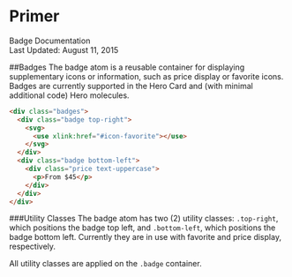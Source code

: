 Primer
===
Badge Documentation  
Last Updated: August 11, 2015

##Badges
The badge atom is a reusable container for displaying supplementary icons or information, such as price display or favorite icons. Badges are currently supported in the Hero Card and (with minimal additional code) Hero molecules.

```html
<div class="badges">
  <div class="badge top-right">
    <svg>
      <use xlink:href="#icon-favorite"></use>
    </svg>
  </div>
  <div class="badge bottom-left">
    <div class="price text-uppercase">
      <p>From $45</p>
    </div>
  </div>
</div>
```

###Utility Classes
The badge atom has two (2) utility classes: `.top-right`, which positions the badge top left, and `.bottom-left`, which positions the badge bottom left. Currently they are in use with favorite and price display, respectively.

All utility classes are applied on the `.badge` container.